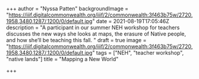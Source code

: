 +++
author = "Nyssa Patten"
backgroundImage = "https://iiif.digitalcommonwealth.org/iiif/2/commonwealth:3f463b75w/2720,1958,3480,1287/,1200/0/default.jpg"
date = 2021-08-19T17:05:46Z
description = "A participant in our summer NEH workshop for teachers discusses the new ways she looks at maps, the erasure of Native people, and how she’ll be teaching this fall. "
draft = true
image = "https://iiif.digitalcommonwealth.org/iiif/2/commonwealth:3f463b75w/2720,1958,3480,1287/,1200/0/default.jpg"
tags = ["NEH", "teacher workshop", "native lands"]
title = "Mapping a New World"

+++
